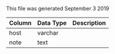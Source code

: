 This file was generated September 3 2019

| Column | Data Type | Description |
| ------ | --------- | ----------- |
| host   | varchar   |             |
| note   | text      |             |